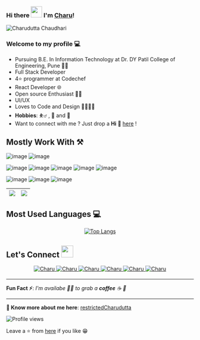 ### Hi there <img src="https://raw.githubusercontent.com/MartinHeinz/MartinHeinz/master/wave.gif" width="30px"> I'm [Charu](https://github.com/restrictedCodex)!

![Charudutta Chaudhari](https://i.imgur.com/5Z4BLKr.png)

### Welcome to my profile 💻

- Pursuing B.E. In Information Technology at Dr. DY Patil College of Engineering, Pune 👨‍💻
- Full Stack Developer
- 4⭐ programmer at Codechef
- React Developer 🌐
- Open source Enthusiast 👨‍💻
- UI/UX
- Loves to Code and Design 👨‍💻👨‍🎨
- **Hobbies**: ⛹️‍♂️ , 🎨 and 📕
- Want to connect with me ? Just drop a **Hi** 👋 [here](https://www.linkedin.com/in/charudutta-chaudhari-a980661a0/) !

## Mostly Work With ⚒

![image](https://img.shields.io/badge/C%2B%2B-00599C?style=for-the-badge&logo=c%2B%2B&logoColor=white)
![image](https://img.shields.io/badge/JavaScript-F7DF1E?style=for-the-badge&logo=javascript&logoColor=black)

![image](https://img.shields.io/badge/React-20232A?style=for-the-badge&logo=react&logoColor=61DAFB)
![image](https://img.shields.io/badge/Node.js-339933?style=for-the-badge&logo=nodedotjs&logoColor=white)
![image](https://img.shields.io/badge/Express.js-000000?style=for-the-badge&logo=express&logoColor=white)
![image](https://img.shields.io/badge/MongoDB-4EA94B?style=for-the-badge&logo=mongodb&logoColor=white)
![image](https://img.shields.io/badge/Material--UI-0081CB?style=for-the-badge&logo=material-ui&logoColor=white)

![image](https://img.shields.io/badge/Visual_Studio_Code-0078D4?style=for-the-badge&logo=visual%20studio%20code&logoColor=white)
![image](https://img.shields.io/badge/Figma-F24E1E?style=for-the-badge&logo=figma&logoColor=white)
![image](https://img.shields.io/badge/Adobe%20Illustrator-FF9A00?style=for-the-badge&logo=adobe%20illustrator&logoColor=white)

| <img src="https://github-readme-stats.vercel.app/api?username=restrictedCodex&&show_icons=true&count_private=true&include_all_commits=true"/> | <img src="https://github-readme-streak-stats.herokuapp.com/?user=restrictedCodex"/> |
| --------------------------------------------------------------------------------------------------------------------------------------------- | ----------------------------------------------------------------------------------- |

## Most Used Languages 💻
<div align='center'>
 
[![Top Langs](https://github-readme-stats.vercel.app/api/top-langs/?username=restrictedCodex)](https://github.com/restrictedCodex)

</div>

## Let's Connect <img src="https://raw.githubusercontent.com/ShahriarShafin/ShahriarShafin/main/Assets/handshake.gif" height="32px">

<div align="center">
 <a href="https://www.linkedin.com/in/charudutta-chaudhari-a980661a0/" target="_blank">
<img src=https://img.shields.io/badge/linkedin-%231E77B5.svg?&style=for-the-badge&logo=linkedin&logoColor=white alt=Charu linkedin style="margin-bottom: 5px;" />
</a>
  
 <a href="https://github.com/restrictedCodex" target="_blank">
<img src=https://img.shields.io/badge/GitHub-100000?style=for-the-badge&logo=github&logoColor=white alt=Charu GitHub style="margin-bottom: 5px;" />
</a>
  
 <a href="https://twitter.com/restrictedcharu" target="_blank">
<img src=https://img.shields.io/badge/twitter-%2300acee.svg?&style=for-the-badge&logo=twitter&logoColor=white alt=Charu twitter style="margin-bottom: 5px;" />
</a>

<a href="mailto:restrictedcharudutta@gmail.com" target="_blank">
<img src=https://img.shields.io/badge/Gmail-D14836?style=for-the-badge&logo=gmail&logoColor=white" alt=Charu gmail style="margin-bottom: 5px;" />
</a>

<a href="https://www.instagram.com/restrictedcharudutta/" target="_blank">
<img src=https://img.shields.io/badge/Instagram-E4405F?style=for-the-badge&logo=instagram&logoColor=white alt=Charu Instagram style="margin-bottom: 5px;" />
</a>
                                                                                                                                                 
<a href="https://leetcode.com/restrictedcharudutta/" target="_blank">
<img src=https://img.shields.io/badge/-LeetCode-FFA116?style=for-the-badge&logo=LeetCode&logoColor=black alt=Charu Facebook style="margin-bottom: 5px;" />
</a>

</div>

---

**Fun Fact ⚡**: _I'm availabe 🙋‍♂️ to grab a **coffee** ☕ 🙊_

---

**🔗 Know more about me here**: [restrictedCharudutta](https://restrictedcharudutta.netlify.app)

![Profile views](https://gpvc.arturio.dev/restrictedCodex)

Leave a ⭐ from [here](https://github.com/restrictedCodex/restrictedCodex) if you like 😁
